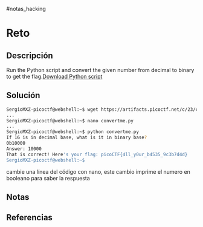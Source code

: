 #notas_hacking
# Reto
## Descripción
Run the Python script and convert the given number from decimal to binary to get the flag.[Download Python script](https://artifacts.picoctf.net/c/23/convertme.py)
## Solución
```bash
SergioMXZ-picoctf@webshell:~$ wget https://artifacts.picoctf.net/c/23/convertme.py
...
SergioMXZ-picoctf@webshell:~$ nano convertme.py
...
SergioMXZ-picoctf@webshell:~$ python convertme.py
If 16 is in decimal base, what is it in binary base?
0b10000
Answer: 10000
That is correct! Here's your flag: picoCTF{4ll_y0ur_b4535_9c3b7d4d}
SergioMXZ-picoctf@webshell:~$ 
```
cambie una línea del código con nano, este cambio imprime el numero en booleano para saber la respuesta
## Notas
## Referencias
